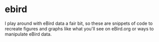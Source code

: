 ebird
=====
I play around with eBird data a fair bit, so these are snippets of code to recreate figures and graphs like what you'll see on eBird.org or ways to manipulate eBird data. 

